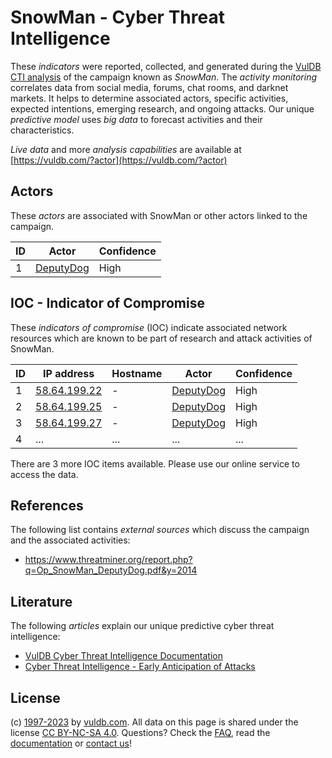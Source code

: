 # SnowMan - Cyber Threat Intelligence

These _indicators_ were reported, collected, and generated during the [VulDB CTI analysis](https://vuldb.com/?kb.cti) of the campaign known as _SnowMan_. The _activity monitoring_ correlates data from social media, forums, chat rooms, and darknet markets. It helps to determine associated actors, specific activities, expected intentions, emerging research, and ongoing attacks. Our unique _predictive model_ uses _big data_ to forecast activities and their characteristics.

_Live data_ and more _analysis capabilities_ are available at [https://vuldb.com/?actor](https://vuldb.com/?actor)

## Actors

These _actors_ are associated with SnowMan or other actors linked to the campaign.

ID | Actor | Confidence
-- | ----- | ----------
1 | [DeputyDog](https://vuldb.com/?actor.deputydog) | High

## IOC - Indicator of Compromise

These _indicators of compromise_ (IOC) indicate associated network resources which are known to be part of research and attack activities of SnowMan.

ID | IP address | Hostname | Actor | Confidence
-- | ---------- | -------- | ----- | ----------
1 | [58.64.199.22](https://vuldb.com/?ip.58.64.199.22) | - | [DeputyDog](https://vuldb.com/?actor.deputydog) | High
2 | [58.64.199.25](https://vuldb.com/?ip.58.64.199.25) | - | [DeputyDog](https://vuldb.com/?actor.deputydog) | High
3 | [58.64.199.27](https://vuldb.com/?ip.58.64.199.27) | - | [DeputyDog](https://vuldb.com/?actor.deputydog) | High
4 | ... | ... | ... | ...

There are 3 more IOC items available. Please use our online service to access the data.

## References

The following list contains _external sources_ which discuss the campaign and the associated activities:

* https://www.threatminer.org/report.php?q=Op_SnowMan_DeputyDog.pdf&y=2014

## Literature

The following _articles_ explain our unique predictive cyber threat intelligence:

* [VulDB Cyber Threat Intelligence Documentation](https://vuldb.com/?kb.cti)
* [Cyber Threat Intelligence - Early Anticipation of Attacks](https://www.scip.ch/en/?labs.20201022)

## License

(c) [1997-2023](https://vuldb.com/?kb.changelog) by [vuldb.com](https://vuldb.com/?kb.about). All data on this page is shared under the license [CC BY-NC-SA 4.0](https://creativecommons.org/licenses/by-nc-sa/4.0/). Questions? Check the [FAQ](https://vuldb.com/?kb.faq), read the [documentation](https://vuldb.com/?kb) or [contact us](https://vuldb.com/?contact)!
